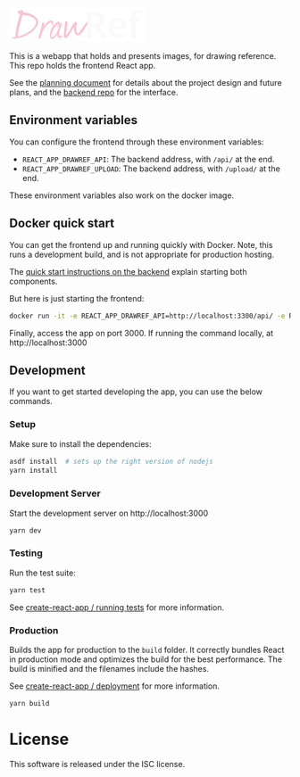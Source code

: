 ![Logo](src/assets/logo-light.svg)

This is a webapp that holds and presents images, for drawing reference. This repo holds the frontend React app.

See the [planning document](https://github.com/DanielOaks/drawref-backend/blob/main/PLANNING.md) for details about the project design and future plans, and the [backend repo](https://github.com/DanielOaks/drawref-backend) for the interface.

## Environment variables

You can configure the frontend through these environment variables:

- `REACT_APP_DRAWREF_API`: The backend address, with `/api/` at the end.
- `REACT_APP_DRAWREF_UPLOAD`: The backend address, with `/upload/` at the end.

These environment variables also work on the docker image.

## Docker quick start

You can get the frontend up and running quickly with Docker. Note, this runs a development build, and is not appropriate for production hosting.

The [quick start instructions on the backend](https://github.com/DanielOaks/drawref-backend#docker-quick-start) explain starting both components.

But here is just starting the frontend:

```bash
docker run -it -e REACT_APP_DRAWREF_API=http://localhost:3300/api/ -e REACT_APP_DRAWREF_UPLOAD=http://localhost:3300/upload/ -p 3000:3000 ghcr.io/danieloaks/drawref-frontend:main
```

Finally, access the app on port 3000. If running the command locally, at http://localhost:3000

## Development

If you want to get started developing the app, you can use the below commands.

### Setup

Make sure to install the dependencies:

```bash
asdf install  # sets up the right version of nodejs
yarn install
```

### Development Server

Start the development server on http://localhost:3000

```bash
yarn dev
```

### Testing

Run the test suite:

```bash
yarn test
```

See [create-react-app / running tests](https://facebook.github.io/create-react-app/docs/running-tests) for more information.

### Production

Builds the app for production to the `build` folder.
It correctly bundles React in production mode and optimizes the build for the best performance. The build is minified and the filenames include the hashes.

See [create-react-app / deployment](https://facebook.github.io/create-react-app/docs/deployment) for more information.

```bash
yarn build
```

<!-- ## Learn More

You can learn more in the [Create React App documentation](https://facebook.github.io/create-react-app/docs/getting-started).

To learn React, check out the [React documentation](https://reactjs.org/).

### Code Splitting

This section has moved here: [https://facebook.github.io/create-react-app/docs/code-splitting](https://facebook.github.io/create-react-app/docs/code-splitting)

### Analyzing the Bundle Size

This section has moved here: [https://facebook.github.io/create-react-app/docs/analyzing-the-bundle-size](https://facebook.github.io/create-react-app/docs/analyzing-the-bundle-size)

### Making a Progressive Web App

This section has moved here: [https://facebook.github.io/create-react-app/docs/making-a-progressive-web-app](https://facebook.github.io/create-react-app/docs/making-a-progressive-web-app)

### Advanced Configuration

This section has moved here: [https://facebook.github.io/create-react-app/docs/advanced-configuration](https://facebook.github.io/create-react-app/docs/advanced-configuration)

### `yarn build` fails to minify

This section has moved here: [https://facebook.github.io/create-react-app/docs/troubleshooting#npm-run-build-fails-to-minify](https://facebook.github.io/create-react-app/docs/troubleshooting#npm-run-build-fails-to-minify) -->

# License

This software is released under the ISC license.
